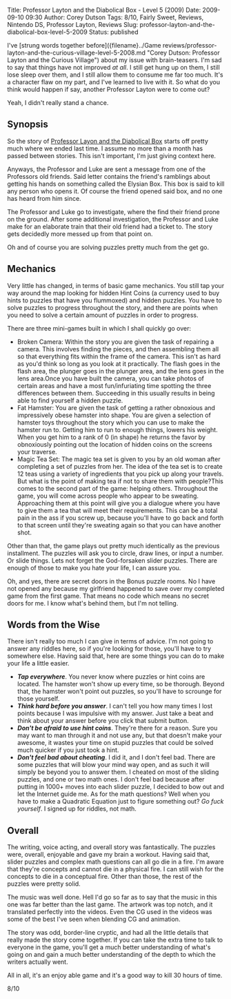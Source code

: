 Title: Professor Layton and the Diabolical Box - Level 5 (2009)
Date: 2009-09-10 09:30
Author: Corey Dutson
Tags: 8/10, Fairly Sweet, Reviews, Nintendo DS, Professor Layton, Reviews
Slug: professor-layton-and-the-diabolical-box-level-5-2009
Status: published

I've [strung words together before]({filename}../Game reviews/professor-layton-and-the-curious-village-level-5-2008.md "Corey Dutson: Professor Layton and the Curious Village")
about my issue with brain-teasers. I'm sad to say that things have not
improved *at all*. I still get hung up on them, I still lose sleep over
them, and I still allow them to consume me far too much. It's a
character flaw on my part, and I've learned to live with it. So what do
you think would happen if say, another Professor Layton were to come
out?

Yeah, I didn't really stand a chance.



Synopsis
--------

So the story of [Professor Layon and the Diabolical Box](http://www.amazon.co.uk/gp/product/B002AU0HZQ?ie=UTF8&tag=walofscr-21&linkCode=as2&camp=1634&creative=19450&creativeASIN=B002AU0HZQ "Amazon.co.uk - Professor Layton and the Diabolical Box")
starts off pretty much where we ended last time. I assume no more than a
month has passed between stories. This isn't important, I'm just giving
context here.

Anyways, the Professor and Luke are sent a message from one of the
Professors old friends. Said letter contains the friend's ramblings
about getting his hands on something called the Elysian Box. This box is
said to kill any person who opens it. Of course the friend opened said
box, and no one has heard from him since.

The Professor and Luke go to investigate, where the find their friend
prone on the ground. After some additional investigation, the Professor
and Luke make for an elaborate train that their old friend had a ticket
to. The story gets decidedly more messed up from that point on.

Oh and of course you are solving puzzles pretty much from the get go.



Mechanics
---------

Very little has changed, in terms of basic game mechanics. You still tap
your way around the map looking for hidden Hint Coins (a currency used
to buy hints to puzzles that have you flummoxed) and hidden puzzles. You
have to solve puzzles to progress throughout the story, and there are
points when you need to solve a certain amount of puzzles in order to
progress.

There are three mini-games built in which I shall quickly go over:

-   Broken Camera: Within the story you are given the task of repairing
    a camera. This involves finding the pieces, and then assembling them
    all so that everything fits within the frame of the camera. This
    isn't as hard as you'd think so long as you look at it practically.
    The flash goes in the flash area, the plunger goes in the plunger
    area, and the lens goes in the lens area.Once you have built the
    camera, you can take photos of certain areas and have a most
    fun/infuriating time spotting the three differences between them.
    Succeeding in this usually results in being able to find yourself a
    hidden puzzle.
-   Fat Hamster: You are given the task of getting a rather obnoxious
    and impressively obese hamster into shape. You are given a selection
    of hamster toys throughout the story which you can use to make the
    hamster run to. Getting him to run to enough things, lowers
    his weight. When you get him to a rank of 0 (in shape) he returns
    the favor by obnoxiously pointing out the location of hidden coins
    on the screens your traverse.
-   Magic Tea Set: The magic tea set is given to you by an old woman
    after completing a set of puzzles from her. The idea of the tea set
    is to create 12 teas using a variety of ingredients that you pick up
    along your travels. But what is the point of making tea if not to
    share them with people?This comes to the second part of the game:
    helping others. Throughout the game, you will come across people who
    appear to be sweating. Approaching them at this point will give you
    a dialogue where you have to give them a tea that will meet
    their requirements. This can be a total pain in the ass if you screw
    up, because you'll have to go back and forth to that screen until
    they're sweating again so that you can have another shot.

Other than that, the game plays out pretty much identically as the
previous installment. The puzzles will ask you to circle, draw lines, or
input a number. Or slide things. Lets not forget the God-forsaken slider
puzzles. There are enough of those to make you hate your life, I can
assure you.

Oh, and yes, there are secret doors in the Bonus puzzle rooms. No I have
not opened any because my girlfriend happened to save over my completed
game from the first game. That means no code which means no secret doors
for me. I know what's behind them, but I'm not telling.

Words from the Wise
-------------------

There isn't really too much I can give in terms of advice. I'm not going
to answer any riddles here, so if you're looking for those, you'll have
to try somewhere else. Having said that, here are some things you can do
to make your life a little easier.

-   ***Tap everywhere***. You never know where puzzles or hint coins
    are located. The hamster won't show up every time, so be thorough.
    Beyond that, the hamster won't point out puzzles, so you'll have to
    scrounge for those yourself.
-   ***Think hard before you answer***. I can't tell you how many times
    I lost points because I was impulsive with my answer. Just take a
    beat and think about your answer before you click that
    submit button.
-   ***Don't be afraid to use hint coins***. They're there for a reason.
    Sure you may want to man through it and not use any, but that
    doesn't make your awesome, it wastes your time on stupid puzzles
    that could be solved much quicker if you just took a hint.
-   ***Don't feel bad about cheating***. I did it, and I don't feel bad.
    There are some puzzles that will blow your mind way open, and as
    such it will simply be beyond you to answer them. I cheated on most
    of the sliding puzzles, and one or two math ones. I don't feel bad
    because after putting in 1000+ moves into each slider puzzle, I
    decided to bow out and let the Internet guide me. As for the math
    questions? Well when you have to make a Quadratic Equation just to
    figure something out? *Go fuck yourself*. I signed up for riddles,
    not math.



Overall
-------

The writing, voice acting, and overall story was fantastically. The
puzzles were, overall, enjoyable and gave my brain a workout. Having
said that, slider puzzles and complex math questions can all go die in a
fire. I'm aware that they're concepts and cannot die in a physical fire.
I can still wish for the concepts to die in a conceptual fire. Other
than those, the rest of the puzzles were pretty solid.

The music was well done. Hell I'd go so far as to say that the music in
this one was far better than the last game. The artwork was top notch,
and it translated perfectly into the videos. Even the CG used in the
videos was some of the best I've seen when blending CG and animation.

The story was odd, border-line cryptic, and had all the little details
that really made the story come together. If you can take the extra time
to talk to everyone in the game, you'll get a much better understanding
of what's going on and gain a much better understanding of the depth to
which the writers actually went.

All in all, it's an enjoy able game and it's a good way to kill 30 hours
of time.

8/10
